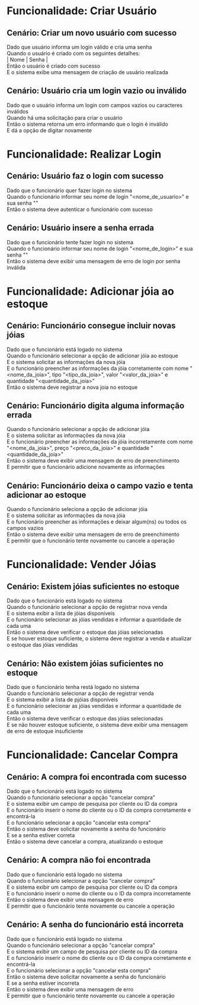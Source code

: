 # Funcionalidade: Criar Usuário

## Cenário: Criar um novo usuário com sucesso
Dado que usuário informa um login válido e cria uma senha  
Quando o usuário é criado com os seguintes detalhes:  
| Nome       | Senha      |  
Então o usuário é criado com sucesso  
E o sistema exibe uma mensagem de criação de usuário realizada  

## Cenário: Usuário cria um login vazio ou inválido
Dado que o usuário informa um login com campos vazios ou caracteres inválidos  
Quando há uma solicitação para criar o usuário  
Então o sistema retorna um erro informando que o login é inválido  
E dá a opção de digitar novamente  

# Funcionalidade: Realizar Login

## Cenário: Usuário faz o login com sucesso
Dado que o funcionário quer fazer login no sistema  
Quando o funcionário informar seu nome de login "<nome_de_usuario>" e sua senha "<senha>"  
Então o sistema deve autenticar o funcionário com sucesso  

## Cenário: Usuário insere a senha errada
Dado que o funcionário tente fazer login no sistema  
Quando o funcionário informar seu nome de login "<nome_de_login>" e sua senha "<senha>"  
Então o sistema deve exibir uma mensagem de erro de login por senha inválida  

# Funcionalidade: Adicionar jóia ao estoque

## Cenário: Funcionário consegue incluir novas jóias 
Dado que o funcionário está logado no sistema  
Quando o funcionário selecionar a opção de adicionar jóia ao estoque  
E o sistema solicitar as informações da nova jóia  
E o funcionário preencher as informações da jóia corretamente com nome "<nome_da_joia>", tipo "<tipo_da_joia>", valor "<valor_da_joia>" e quantidade "<quantidade_da_joia>"  
Então o sistema deve registrar a nova joia no estoque  

## Cenário: Funcionário digita alguma informação errada
Quando o funcionário selecionar a opção de adicionar jóia  
E o sistema solicitar as informações da nova jóia  
E o funcionário preencher as informações da jóia incorretamente com nome "<nome_da_joia>", preço "<preco_da_joia>" e quantidade "<quantidade_da_joia>"  
Então o sistema deve exibir uma mensagem de erro de preenchimento  
E permitir que o funcionário adicione novamente as informações  

## Cenário: Funcionário deixa o campo vazio e tenta adicionar ao estoque
Quando o funcionário seleciona a opção de adicionar jóia  
E o sistema solicitar as informações da nova jóia  
E o funcionário preencher as informações e deixar algum(ns) ou todos os campos vazios  
Então o sistema deve exibir uma mensagem de erro de preenchimento  
E permitir que o funcionário tente novamente ou cancele a operação  

# Funcionalidade: Vender Jóias

## Cenário: Existem jóias suficientes no estoque
Dado que o funcionário está logado no sistema  
Quando o funcionário selecionar a opção de registrar nova venda  
E o sistema exibir a lista de jóias disponíveis  
E o funcionário selecionar as jóias vendidas e informar a quantidade de cada uma  
Então o sistema deve verificar o estoque das jóias selecionadas  
E se houver estoque suficiente, o sistema deve registrar a venda e atualizar o estoque das jóias vendidas  

## Cenário: Não existem jóias suficientes no estoque
Dado que o funcionário tenha restá logado no sistema  
Quando o funcionário selecionar a opção de registrar venda  
E o sistema exibir a lista de pjóias disponíveis  
E o funcionário selecionar as jóias vendidas e informar a quantidade de cada uma  
Então o sistema deve verificar o estoque das jóias selecionadas  
E se não houver estoque suficiente, o sistema deve exibir uma mensagem de erro de estoque insuficiente  


# Funcionalidade: Cancelar Compra

## Cenário: A compra foi encontrada com sucesso
Dado que o funcionário está logado no sistema  
Quando o funcionário selecionar a opção "cancelar compra"  
E o sistema exibir um campo de pesquisa por cliente ou ID da compra  
E o funcionário inserir o nome do cliente ou o ID da compra corretamente e encontrá-la  
E o funcionário selecionar a opção "cancelar esta compra"  
Então o sistema deve solicitar novamente a senha do funcionário  
E se a senha estiver correta  
Então o sistema deve cancelar a compra, atualizando o estoque  

## Cenário: A compra não foi encontrada
Dado que o funcionário está logado no sistema  
Quando o funcionário selecionar a opção "cancelar compra"  
E o sistema exibir um campo de pesquisa por cliente ou ID da compra  
E o funcionário inserir o nome do cliente ou o ID da compra incorretamente  
Então o sistema deve exibir uma mensagem de erro  
E permitir que o funcionário tente novamente ou cancele a operação  

## Cenário: A senha do funcionário está incorreta
Dado que o funcionário está logado no sistema  
Quando o funcionário selecionar a opção "cancelar compra"  
E o sistema exibir um campo de pesquisa por cliente ou ID da compra  
E o funcionário inserir o nome do cliente ou o ID da compra corretamente e encontrá-la  
E o funcionário selecionar a opção "cancelar esta compra"  
Então o sistema deve solicitar novamente a senha do funcionário  
E se a senha estiver incorreta  
Então o sistema deve exibir uma mensagem de erro  
E permitir que o funcionário tente novamente ou cancele a operação  